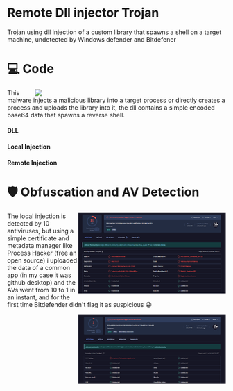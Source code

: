 # Remote Dll injector Trojan
Trojan using dll injection of a custom library that spawns a shell on a target machine, undetected by Windows defender and Bitdefener

# 💻 Code

<img align="right" src="media/a1.png" width="440" />

This malware injects a malicious library into a target process or directly creates a process and uploads the library into it, the dll contains a simple encoded base64 data that spawns a reverse shell.

#### DLL

#### Local Injection

#### Remote Injection

# 🛡 Obfuscation and AV Detection 

<img align="right" src="media/av1.png" width="340" />

The local injection is detected by 10 antiviruses, but using a simple certificate and metadata manager like Process Hacker (free an open source) i uploaded the data of a common app (in my case it was github desktop) and the AVs went from 10 to 1 in an instant, and for the first time Bitdefender didn't flag it as suspicious 😀 


<img align="right" src="media/av4.png" width="340" />
